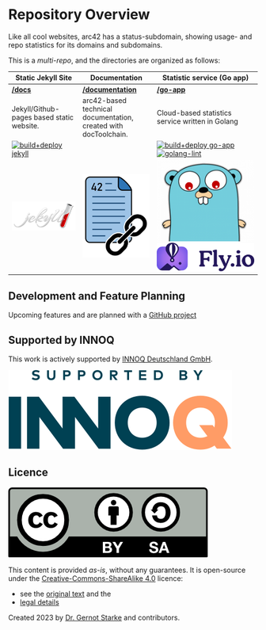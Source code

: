 # Repository Overview
Like all cool websites, arc42 has a status-subdomain, showing usage- and repo statistics for its domains and subdomains.

This is a _multi-repo_, and the directories are organized as follows:

| **Static Jekyll Site** | **Documentation**  | **Statistic service (Go app)** |
|------|--------|----------------|
| [**/docs**](/docs) | [**/documentation**](/documentation) |[**/go-app**](/go-app)  |
|  Jekyll/Github-pages based static website.|arc42-based technical  documentation, created with docToolchain. | Cloud-based statistics service written in Golang |
| [![build+deploy jekyll](https://github.com/arc42/status.arc42.org-site/actions/workflows/pages/pages-build-deployment/badge.svg)](https://github.com/arc42/status.arc42.org-site/actions/workflows/pages/pages-build-deployment) |    | [![build+deploy go-app](https://github.com/arc42/status.arc42.org-site/actions/workflows/fly.yml/badge.svg?branch=main)](https://github.com/arc42/status.arc42.org-site/actions/workflows/fly.yml) <br>[![golang-lint](https://github.com/arc42/status.arc42.org-site/actions/workflows/golang-lint.yml/badge.svg)](https://github.com/arc42/status.arc42.org-site/actions/workflows/golang-lint.yml) |
| ![jekyll-logo](documentation/images/jekyll-logo.png)|![](documentation/images/doctoolchain-logo.png) | ![zorg-gopher](documentation/images/zorg-gopher.png)![fly logo](documentation/images/fly-logo.svg)



## Development and Feature Planning


Upcoming features and are planned with a [GitHub project](https://github.com/orgs/arc42/projects/5/views/1)

## Supported by INNOQ

This work is actively supported by [INNOQ Deutschland GmbH](https://innoq.com).

![Supported by INNOQ](documentation/images/supported-by-innoq.svg)

## Licence

![CC-BY-SA](documentation/images/by-sa.png)

This content is provided _as-is_, without any guarantees. 
It is open-source under the [Creative-Commons-ShareAlike 4.0](https://creativecommons.org/licenses/by-sa/4.0/deed.en) licence:

* see the [original text](https://creativecommons.org/licenses/by-sa/4.0/) and the
* [legal details](https://creativecommons.org/licenses/by-sa/4.0/legalcode.en)


Created 2023 by [Dr. Gernot Starke](https://gernotstarke.de) and contributors. 

